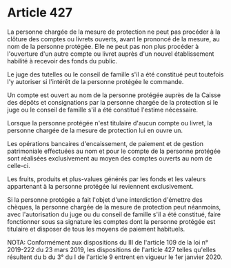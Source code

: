 # Article 427

La personne chargée de la mesure de protection ne peut pas procéder à la clôture des comptes ou livrets ouverts, avant le prononcé de la mesure, au nom de la personne protégée. Elle ne peut pas non plus procéder à l'ouverture d'un autre compte ou livret auprès d'un nouvel établissement habilité à recevoir des fonds du public.

Le juge des tutelles ou le conseil de famille s'il a été constitué peut toutefois l'y autoriser si l'intérêt de la personne protégée le commande.

Un compte est ouvert au nom de la personne protégée auprès de la Caisse des dépôts et consignations par la personne chargée de la protection si le juge ou le conseil de famille s'il a été constitué l'estime nécessaire.

Lorsque la personne protégée n'est titulaire d'aucun compte ou livret, la personne chargée de la mesure de protection lui en ouvre un.

Les opérations bancaires d'encaissement, de paiement et de gestion patrimoniale effectuées au nom et pour le compte de la personne protégée sont réalisées exclusivement au moyen des comptes ouverts au nom de celle-ci.

Les fruits, produits et plus-values générés par les fonds et les valeurs appartenant à la personne protégée lui reviennent exclusivement.

Si la personne protégée a fait l'objet d'une interdiction d'émettre des chèques, la personne chargée de la mesure de protection peut néanmoins, avec l'autorisation du juge ou du conseil de famille s'il a été constitué, faire fonctionner sous sa signature les comptes dont la personne protégée est titulaire et disposer de tous les moyens de paiement habituels.

NOTA:
Conformément aux dispositions du III de l'article 109 de la loi n° 2019-222 du 23 mars 2019, les dispositions de l'article 427 telles qu'elles résultent du b du 3° du I de l'article 9 entrent en vigueur le 1er janvier 2020.
